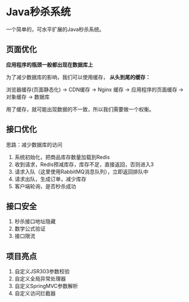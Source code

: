 # Java秒杀系统

一个简单的，可水平扩展的Java秒杀系统。

## 页面优化

**应用程序的瓶颈一般都出现在数据库上**

为了减少数据库的影响，我们可以使用缓存， **从头到尾的缓存：**

浏览器缓存(页面静态化) -> CDN缓存 -> Nginx 缓存 -> 应用程序的页面缓存 -> 对象缓存 -> 数据库

用了缓存，就可能出现数据的不一致，所以我们需要做一个权衡。

## 接口优化

思路：减少数据库的访问

1. 系统初始化，把商品库存数量加载到Redis
2. 收到请求，Redis预减库存，库存不足，直接返回，否则进入3
3. 请求入队（这里使用RabbitMQ消息队列），立即返回排队中
4. 请求出队，生成订单，减少库存
5. 客户端轮询，是否秒杀成功

## 接口安全

1. 秒杀接口地址隐藏
2. 数学公式验证
3. 接口限流

## 项目亮点

1. 自定义JSR303参数校验
2. 自定义全局异常处理器
3. 自定义SpringMVC参数解析
4. 自定义访问拦截器


